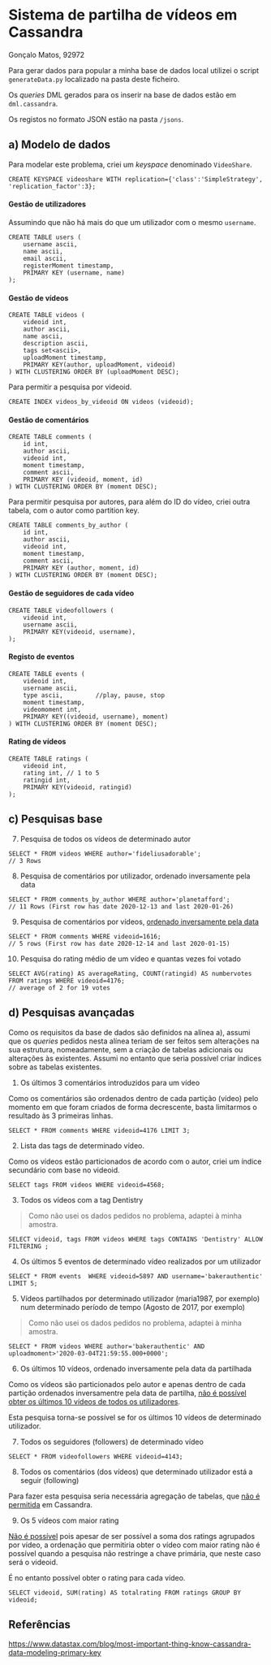 # Sistema de partilha de vídeos em Cassandra

Gonçalo Matos, 92972



Para gerar dados para popular a minha base de dados local utilizei o script `generateData.py` localizado na pasta deste ficheiro.

Os *queries* DML gerados para os inserir na base de dados estão em `dml.cassandra`.

Os  registos no formato JSON estão na pasta `/jsons`.



## a) Modelo de dados

Para modelar este problema, criei um *keyspace* denominado `VideoShare`.

```cassandra
CREATE KEYSPACE videoshare WITH replication={'class':'SimpleStrategy', 'replication_factor':3};
```



#### Gestão de utilizadores

Assumindo que não há mais do que um utilizador com o mesmo `username`.

```cassandra
CREATE TABLE users (
	username ascii,
    name ascii,
    email ascii,
    registerMoment timestamp,
    PRIMARY KEY (username, name)
);
```



#### Gestão de vídeos

```cassandra
CREATE TABLE videos (
    videoid int,
	author ascii,
    name ascii,
    description ascii,
    tags set<ascii>,
    uploadMoment timestamp,    
    PRIMARY KEY(author, uploadMoment, videoid)
) WITH CLUSTERING ORDER BY (uploadMoment DESC);
```

Para permitir a pesquisa por videoid.

```cassandra
CREATE INDEX videos_by_videoid ON videos (videoid);
```



#### Gestão de comentários

```cassandra
CREATE TABLE comments (
    id int,
	author ascii,
    videoid int,
    moment timestamp,
    comment ascii,
    PRIMARY KEY (videoid, moment, id)
) WITH CLUSTERING ORDER BY (moment DESC);
```

Para permitir pesquisa por autores, para além do ID do vídeo, criei outra tabela, com o autor como partition key.

```cassandra
CREATE TABLE comments_by_author (
    id int,
	author ascii,
    videoid int,
    moment timestamp,
    comment ascii,
    PRIMARY KEY (author, moment, id)
) WITH CLUSTERING ORDER BY (moment DESC);
```



#### Gestão de seguidores de cada vídeo

```cassandra
CREATE TABLE videofollowers (
	videoid int,
    username ascii,
    PRIMARY KEY(videoid, username),
);
```



#### Registo de eventos

```cassandra
CREATE TABLE events (
	videoid int,
    username ascii,
    type ascii, 		//play, pause, stop
    moment timestamp,
    videomoment int,
    PRIMARY KEY((videoid, username), moment)
) WITH CLUSTERING ORDER BY (moment DESC);
```



#### Rating de vídeos

```cassandra
CREATE TABLE ratings (
	videoid int,
    rating int, // 1 to 5
    ratingid int,
    PRIMARY KEY(videoid, ratingid)
);
```



## c) Pesquisas base

7. Pesquisa de todos os vídeos de determinado autor

```cassandra
SELECT * FROM videos WHERE author='fideliusadorable';
// 3 Rows
```

8. Pesquisa de comentários por utilizador, ordenado inversamente pela data

```cassandra
SELECT * FROM comments_by_author WHERE author='planetafford';
// 11 Rows (First row has date 2020-12-13 and last 2020-01-26)
```

9. Pesquisa de comentários por vídeos, <u>ordenado inversamente pela data</u>

```cassandra
SELECT * FROM comments WHERE videoid=1616;
// 5 rows (First row has date 2020-12-14 and last 2020-01-15)
```

10. Pesquisa do rating médio de um vídeo e quantas vezes foi votado

```cassandra
SELECT AVG(rating) AS averageRating, COUNT(ratingid) AS numbervotes FROM ratings WHERE videoid=4176; 
// average of 2 for 19 votes
```



## d) Pesquisas avançadas

Como os requisitos da base de dados são definidos na alínea a), assumi que os *queries* pedidos nesta alínea teriam de ser feitos sem alterações na sua estrutura, nomeadamente, sem a criação de tabelas adicionais ou alterações às existentes. Assumi no entanto que seria possível criar índices sobre as tabelas existentes.



1. Os últimos 3 comentários introduzidos para um vídeo

Como os comentários são ordenados dentro de cada partição (vídeo) pelo momento em que foram criados de forma decrescente, basta limitarmos o resultado às 3 primeiras linhas.

```cassandra
SELECT * FROM comments WHERE videoid=4176 LIMIT 3;
```



2. Lista das tags de determinado vídeo.

Como os vídeos estão particionados de acordo com o autor, criei um índice secundário com base no videoid.

```cassandra
SELECT tags FROM videos WHERE videoid=4568;
```



3. Todos os vídeos com a tag Dentistry

> Como não usei os dados pedidos no problema, adaptei à minha amostra.

```cassandra
SELECT videoid, tags FROM videos WHERE tags CONTAINS 'Dentistry' ALLOW FILTERING ;
```



4. Os últimos 5 eventos de determinado vídeo realizados por um utilizador

```cassandra
SELECT * FROM events  WHERE videoid=5897 AND username='bakerauthentic' LIMIT 5;
```



5. Vídeos partilhados por determinado utilizador (maria1987, por exemplo) num
   determinado período de tempo (Agosto de 2017, por exemplo)

> Como não usei os dados pedidos no problema, adaptei à minha amostra.

```cassandra
SELECT * FROM videos WHERE author='bakerauthentic' AND uploadmoment>'2020-03-04T21:59:55.000+0000';
```



6. Os últimos 10 vídeos, ordenado inversamente pela data da partilhada

Como os vídeos são particionados pelo autor e apenas dentro de cada partição ordenados inversamentre pela data de partilha, <u>não é possível obter os últimos 10 vídeos de todos os utilizadores</u>. 

Esta pesquisa torna-se possível se for os últimos 10 vídeos de determinado utilizador.



7. Todos os seguidores (followers) de determinado vídeo

```cassandra
SELECT * FROM videofollowers WHERE videoid=4143;
```



8. Todos os comentários (dos vídeos) que determinado utilizador está a seguir (following)

Para fazer esta pesquisa seria necessária agregação de tabelas, que <u>não é permitida</u> em Cassandra.



9. Os 5 vídeos com maior rating

<u>Não é possível</u> pois apesar de ser possível a soma dos ratings agrupados por vídeo, a ordenação que permitiria obter o vídeo com maior rating não é possível quando a pesquisa não restringe a chave primária, que neste caso será o videoid.

É no entanto possível obter o rating para cada vídeo.

```cassandra
SELECT videoid, SUM(rating) AS totalrating FROM ratings GROUP BY videoid;
```



## Referências

https://www.datastax.com/blog/most-important-thing-know-cassandra-data-modeling-primary-key

